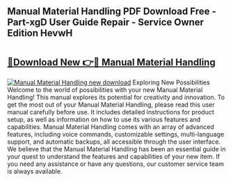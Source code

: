## Manual Material Handling PDF Download Free - Part-xgD User Guide Repair - Service Owner Edition HevwH

# <h2><a href="http://cf29333.oget.top/?id=Manual+Material+Handling">🔗Download New 👉🔴 Manual Material Handling</a></h2>

[![Manual Material Handling new download](https://i.imgur.com/5g1atiW.png)](http://cf29333.oget.top/?id=Manual+Material+Handling)
Exploring New Possibilities Welcome to the world of possibilities with your new Manual Material Handling! This manual explores its potential for creativity and innovation. To get the most out of your Manual Material Handling, please read this user manual carefully before use. It includes detailed instructions for product setup, as well as information on how to use its various features and capabilities. Manual Material Handling comes with an array of advanced features, including voice commands, customizable settings, multi-language support, and automatic backups, all accessible through the user interface. We believe that the Manual Material Handling has been an essential guide in your quest to understand the features and capabilities of your new item. If you need any assistance or have any questions, our customer service team is always available.
